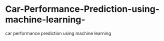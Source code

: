 # Car-Performance-Prediction-using-machine-learning-
car performance prediction using machine learning 

